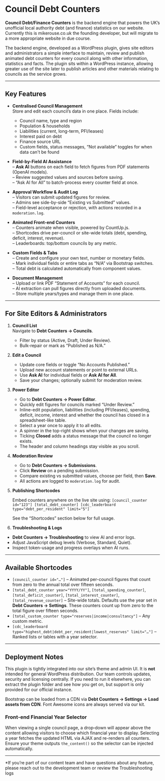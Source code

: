 # Council Debt Counters

**Council Debt/Finance Counters** is the backend engine that powers the UK’s unofficial local authority debt (and finance) statistics on our website. Currently this is mikerouse.co.uk the founding developer, but will migrate to a more appropriate website in due course. 

The backend engine, developed as a WordPress plugin, gives site editors and administrators a simple interface to maintain, review and publish animated debt counters for every council along with other information, statistics and facts. The plugin sits within a WordPress instance, allowing greater use of the site later to publish articles and other materials relating to councils as the service grows. 

---

## Key Features

- **Centralised Council Management**  
  Store and edit each council’s data in one place. Fields include:
  - Council name, type and region  
  - Population & households  
  - Liabilities (current, long-term, PFI/leases)  
  - Interest paid on debt  
  - Finance source URL  
  - Custom fields, status messages, “Not available” toggles for when data can't be found  

- **Field-by-Field AI Assistance**  
  – **Ask AI** buttons on each field to fetch figures from PDF statements (OpenAI models).  
  – Review suggested values and sources before saving.  
  – “Ask AI for All” to batch-process every counter field at once.  

- **Approval Workflow & Audit Log**  
  – Visitors can submit updated figures for review.  
  – Admins see side-by-side “Existing vs Submitted” values.  
  – Field-level acceptance or rejection, with actions recorded in a `moderation.log`.

- **Animated Front-end Counters**  
  – Counters animate when visible, powered by CountUp.js.  
  – Shortcodes drive per-council or site-wide totals (debt, spending, deficit, interest, revenue).  
  – Leaderboards: top/bottom councils by any metric.  

- **Custom Fields & Tabs**  
  – Create and configure your own text, number or monetary fields.  
  – Mark individual fields or entire tabs as “N/A” via Bootstrap switches.  
  – Total debt is calculated automatically from component values.

- **Document Management**  
  – Upload or link PDF “Statement of Accounts” for each council.  
  – AI extraction can pull figures directly from uploaded documents.  
  – Store multiple years/types and manage them in one place.

---

## For Site Editors & Administrators

1. **Council List**  
   Navigate to **Debt Counters → Councils**.  
   - Filter by status (Active, Draft, Under Review).  
   - Bulk-repair or mark as “Published as N/A.”

2. **Edit a Council**  
   - Update core fields or toggle “No Accounts Published.”  
   - Upload new account statements or point to external URLs.  
   - Use **Ask AI** for individual fields or **Ask AI for All**.  
   - Save your changes; optionally submit for moderation review.

3. **Power Editor**
   - Go to **Debt Counters → Power Editor**.
   - Quickly edit figures for councils marked “Under Review.”
   - Inline-edit population, liabilities (including PFI/leases), spending,
   deficit, income, interest and whether the council has closed in a
   spreadsheet-like table.
   - Select a year once to apply it to all edits.
   - A spinner in the top-right shows when your changes are saving.
   - Ticking **Closed** adds a status message that the council no longer exists.
   - The header and column headings stay visible as you scroll.

4. **Moderation Review**
   - Go to **Debt Counters → Submissions**.  
   - Click **Review** on a pending submission.  
   - Compare existing vs submitted values, choose per field, then **Save**.  
   - All actions are logged to `moderation.log` for audit.

5. **Publishing Shortcodes**

   Embed counters anywhere on the live site using: ` [council_counter id="123"] [total_debt_counter] [cdc_leaderboard type="debt_per_resident" limit="5"] `

   See the “Shortcodes” section below for full usage.

6. **Troubleshooting & Logs**
- **Debt Counters → Troubleshooting** to view AI and error logs.  
- Adjust JavaScript debug levels (Verbose, Standard, Quiet).  
- Inspect token-usage and progress overlays when AI runs.

---

## Available Shortcodes

  - `[council_counter id="…"]` – Animated per-council figures that count from zero to the annual total over fifteen seconds.
  - `[total_debt_counter year="YYYY/YY"]`, `[total_spending_counter]`, `[total_deficit_counter]`, `[total_interest_counter]`, `[total_revenue_counter]` – Site-wide totals. Defaults use the year set in **Debt Counters → Settings**. These counters count up from zero to the total figure over fifteen seconds.
  - `[total_custom_counter type="reserves|income|consultancy"]` – Any custom metric.
  - `[cdc_leaderboard type="highest_debt|debt_per_resident|lowest_reserves" limit="…"]` – Ranked lists or tables with a year selector.

---

## Deployment Notes

This plugin is tightly integrated into our site’s theme and admin UI. It is **not** intended for general WordPress distribution. Our team controls updates, security and licensing centrally. If you need to run it elsewhere, you can extract the plugin folder and see how you get on, but support is only provided for our official instance.

Bootstrap can be loaded from a CDN via **Debt Counters → Settings → Load assets from CDN**. Font Awesome icons are always served via our kit.

### Front‑end Financial Year Selector

When viewing a single council page, a drop‑down will appear above the content allowing visitors to choose which financial year to display. Selecting a year fetches the updated HTML via AJAX and re-renders all counters. Ensure your theme outputs `the_content()` so the selector can be injected automatically.

---

*If you’re part of our content team and have questions about any feature, please reach out to the development team or review the Troubleshooting logs

